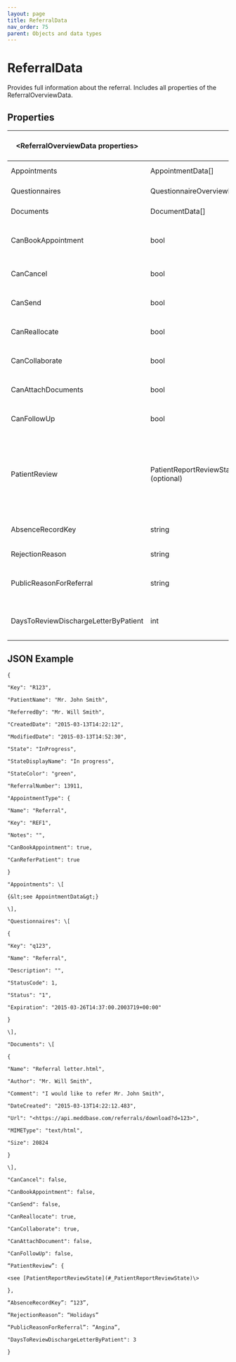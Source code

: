 ```yaml
---
layout: page
title: ReferralData
nav_order: 75
parent: Objects and data types
---
```


# ReferralDataProvides full information about the referral. Includes all properties of the ReferralOverviewData.## Properties| &lt;ReferralOverviewData properties&gt; |     | The object inherits the ReferralOverviewData || --- | --- | --- || Appointments | AppointmentData\[\] | List of appointments related to the referral. || Questionnaires | QuestionnaireOverviewData\[\] | List of questionnaires related to the referral. || Documents | DocumentData\[\] | List of attached documents. || CanBookAppointment | bool | Defines whether the user has got right to book an appointment directly. || CanCancel | bool | Defines whether the user has got right to cancel the referral. || CanSend | bool | Defines whether the user has got right to send the referral. || CanReallocate | bool | Defines whether the user has got right to reallocate the referral. || CanCollaborate | bool | Defines whether the user has got right to collaborate. || CanAttachDocuments | bool | Defines whether the user has got right to attach documents. || CanFollowUp | bool | Defines whether the user has got right to request the follow up. || PatientReview | PatientReportReviewState (optional) | The state of the patient medical report review.<br><br>Not provided if the referral isn’t in the appropriate state or if the patient doesn’t’ require the review. || AbsenceRecordKey | string | The key of the absence record the referral is joined to. || RejectionReason | string | The reason that the referral was rejected. || PublicReasonForReferral | string | The public reason for the referral (public = shared with the employer). || DaysToReviewDischargeLetterByPatient | int | The number of days a patient has to review the referral discharge letter |## JSON Example```{"Key": "R123","PatientName": "Mr. John Smith","ReferredBy": "Mr. Will Smith","CreatedDate": "2015-03-13T14:22:12","ModifiedDate": "2015-03-13T14:52:30","State": "InProgress","StateDisplayName": "In progress","StateColor": "green","ReferralNumber": 13911,"AppointmentType": {"Name": "Referral","Key": "REF1","Notes": "","CanBookAppointment": true,"CanReferPatient": true}"Appointments": \[{&lt;see AppointmentData&gt;}\],"Questionnaires": \[{"Key": "q123","Name": "Referral","Description": "","StatusCode": 1,"Status": "1","Expiration": "2015-03-26T14:37:00.2003719+00:00"}\],"Documents": \[{"Name": "Referral letter.html","Author": "Mr. Will Smith","Comment": "I would like to refer Mr. John Smith","DateCreated": "2015-03-13T14:22:12.483","Url": "<https://api.meddbase.com/referrals/download?d=123>","MIMEType": "text/html","Size": 20824}\],"CanCancel": false,"CanBookAppointment": false,"CanSend": false,"CanReallocate": true,"CanCollaborate": true,"CanAttachDocument": false,"CanFollowUp": false,“PatientReview”: {<see [PatientReportReviewState](#_PatientReportReviewState)\>},“AbsenceRecordKey”: “123”,“RejectionReason”: “Holidays”“PublicReasonForReferral”: “Angina”,"DaysToReviewDischargeLetterByPatient": 3}```